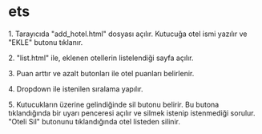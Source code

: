 # ets

<p>1. Tarayıcıda "add_hotel.html" dosyası açılır. Kutucuğa otel ismi yazılır ve "EKLE" butonu tıklanır.</p>
<p>2. "list.html" ile, eklenen otellerin listelendiği sayfa açılır.</p>
<p>3. Puan arttır ve azalt butonları ile otel puanları belirlenir.</p>
<p>4. Dropdown ile istenilen sıralama yapılır.</p>
<p>5. Kutucukların üzerine gelindiğinde sil butonu belirir. Bu butona tıklandığında bir uyarı penceresi açılır ve silmek istenip istenmediği sorulur. "Oteli Sil" butonunu tıklandığında otel listeden silinir.</p>
